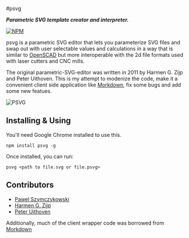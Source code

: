 #psvg

***Parametric SVG template creator and interpreter.***

[![NPM](https://nodei.co/npm/psvg.png?compact=true)](https://nodei.co/npm/psvg/)

psvg is a parametric SVG editor that lets you parameterize SVG files and swap out with user selectable values and calculations in a way that is similar to [OpenSCAD](http://www.openscad.org/) but more interoperable with the 2d file formats used with laser cutters and CNC mills.

The original parametric-SVG-editor was written in 2011 by Harmen G. Zijp and Peter Uithoven. This is my attempt to modenize the code, make it a convenient client side application like [Morkdown](https://github.com/rvagg/morkdown), fix some bugs and add some new featues.

![PSVG](http://makenai.net.s3.amazonaws.com/github/psvg.png)

## Installing & Using

You'll need Google Chrome installed to use this.

`npm install psvg -g`

Once installed, you can run:

`psvg <path to file.svg or file.psvg>`

## Contributors

  * [Pawel Szymczykowski](http://makenai.net)
  * [Harmen G. Zijp](http://www.giplt.nl/)
  * [Peter Uithoven](http://www.peteruithoven.nl)

Additionally, much of the client wrapper code was borrowed from [Morkdown](https://github.com/rvagg/morkdown)
